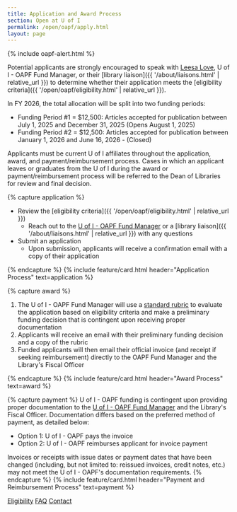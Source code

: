 ```yaml
---
title: Application and Award Process
section: Open at U of I
permalink: /open/oapf/apply.html
layout: page
---
```


{% include oapf-alert.html %}

Potential applicants are strongly encouraged to speak with [Leesa Love](https://www.lib.uidaho.edu/about/people/llove.html), U of I - OAPF Fund Manager, or their [library liaison]({{ '/about/liaisons.html' | relative_url }}) to determine whether their application meets the [eligibility criteria]({{ '/open/oapf/eligibility.html' | relative_url }}).

<!--
<p class="text-center"><a href="https://uidaho.co1.qualtrics.com/jfe/form/SV_1FlijznVFsdKI4u" class="btn btn-lg btn-palouse-green my-2" target="_blank" rel="noopener"><span class="fas fa-link"></span> Apply Now</a></p>-->
       
In FY 2026, the total allocation will be split into two funding periods:

- Funding Period #1 = $12,500: Articles accepted for publication between July 1, 2025 and December 31, 2025 (Opens August 1, 2025)
- Funding Period #2 = $12,500: Articles accepted for publication between January 1, 2026 and June 16, 2026 - (Closed)
     
Applicants must be current U of I affiliates throughout the application, award, and payment/reimbursement process. Cases in which an applicant leaves or graduates from the U of I during the award or payment/reimbursement process will be referred to the Dean of Libraries for review and final decision.

{% capture application %}
- Review the [eligibility criteria]({{ '/open/oapf/eligibility.html' | relative_url }})
  - Reach out to the [U of I - OAPF Fund Manager](https://www.lib.uidaho.edu/about/people/llove.html) or a [library liaison]({{ '/about/liaisons.html' | relative_url }}) with any questions
- Submit an application
  - Upon submission, applicants will receive a confirmation email with a copy of their application

{% endcapture %}
{% include feature/card.html header="Application Process" text=application %}

{% capture award %}
1. The U of I - OAPF Fund Manager will use a <a href="{{ site.lib-media }}/oapf/RubricTemplate_UI-OAPF_FY21.pdf">standard rubric</a> to evaluate the application based on eligibility criteria and make a preliminary funding decision that is contingent upon receiving proper documentation
2. Applicants will receive an email with their preliminary funding decision and a copy of the rubric
3. Funded applicants will then email their official invoice (and receipt if seeking reimbursement) directly to the OAPF Fund Manager and the Library's Fiscal Officer

{% endcapture %}
{% include feature/card.html header="Award Process" text=award %}

{% capture payment %}
U of I - OAPF funding is contingent upon providing proper documentation to the <a href="https://www.lib.uidaho.edu/about/people/llove.html">U of I - OAPF Fund Manager</a> and the Library's Fiscal Officer. 
Documentation differs based on the preferred method of payment, as detailed below:
      
- Option 1: U of I - OAPF pays the invoice
- Option 2: U of I - OAPF reimburses applicant for invoice payment

Invoices or receipts with issue dates or payment dates that have been changed (including, but not limited to: reissued invoices, credit notes, etc.) may not meet the U of I - OAPF's documentation requirements.
{% endcapture %}
{% include feature/card.html header="Payment and Reimbursement Process" text=payment %}

<div class="text-center mb-3">
    <a href="eligibility.html" class="btn btn-secondary btn-sm my-2"><span class="fas fa-list"></span> Eligibility</a>
    <a href="faq.html" class="btn btn-secondary btn-sm my-2"><span class="fas fa-question"></span> FAQ</a> 
    <a href="mailto:marcosv@uidaho.edu" class="btn btn-secondary btn-sm my-2"><span class="fas fa-user"></span> Contact</a> 
</div>
